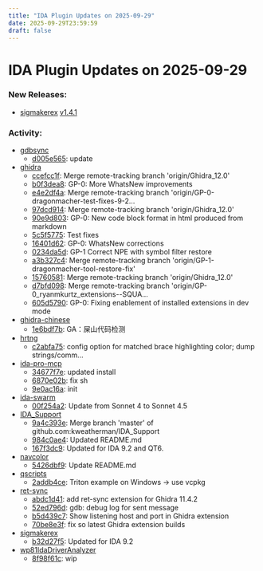 ```yaml
---
title: "IDA Plugin Updates on 2025-09-29"
date: 2025-09-29T23:59:59
draft: false
---
```


# IDA Plugin Updates on 2025-09-29

### New Releases:
  - [sigmakerex](https://github.com/kweatherman/sigmakerex) [v1.4.1](https://github.com/kweatherman/sigmakerex/releases/tag/1.4.1)

### Activity:
  - [gdbsync](https://github.com/antkss/gdbsync)
    - [d005e565](https://github.com/antkss/gdbsync/commit/d005e565aa0c796f61c923c824484b5254f35476): update
  - [ghidra](https://github.com/NationalSecurityAgency/ghidra)
    - [ccefcc1f](https://github.com/NationalSecurityAgency/ghidra/commit/ccefcc1f7018a1140d38cf4f2e2a709bae8447d9): Merge remote-tracking branch 'origin/Ghidra_12.0'
    - [b0f3dea8](https://github.com/NationalSecurityAgency/ghidra/commit/b0f3dea8d6290358b16522f4b5b30b833c1dffc7): GP-0: More WhatsNew improvements
    - [e4e2df4a](https://github.com/NationalSecurityAgency/ghidra/commit/e4e2df4a0905977d1adaad0bc6a547831cea87f9): Merge remote-tracking branch 'origin/GP-0-dragonmacher-test-fixes-9-2…
    - [97dcd914](https://github.com/NationalSecurityAgency/ghidra/commit/97dcd914e8d84a76b08cc21fab5d533bb6c67bce): Merge remote-tracking branch 'origin/Ghidra_12.0'
    - [90e9d803](https://github.com/NationalSecurityAgency/ghidra/commit/90e9d803f8a599c18667efcb98993b7912c70e77): GP-0: New code block format in html produced from markdown
    - [5c5f5775](https://github.com/NationalSecurityAgency/ghidra/commit/5c5f57756052de29a7f058e4e9b37f81860a1706): Test fixes
    - [16401d62](https://github.com/NationalSecurityAgency/ghidra/commit/16401d62319f51a547cacef541c497be8ad4079d): GP-0: WhatsNew corrections
    - [0234da5d](https://github.com/NationalSecurityAgency/ghidra/commit/0234da5db59493c9c3e1fae3c71dadd6f4e882af): GP-1 Correct NPE with symbol filter restore
    - [a3b327c4](https://github.com/NationalSecurityAgency/ghidra/commit/a3b327c411fcb8931427e4cd506251b02d48d3a4): Merge remote-tracking branch 'origin/GP-1-dragonmacher-tool-restore-fix'
    - [15760581](https://github.com/NationalSecurityAgency/ghidra/commit/15760581ad5cf08ab8da2198ab5fd9a061cc5a18): Merge remote-tracking branch 'origin/Ghidra_12.0'
    - [d7bfd098](https://github.com/NationalSecurityAgency/ghidra/commit/d7bfd098b95809e5a2e2a6843290cc8cf1168da3): Merge remote-tracking branch 'origin/GP-0_ryanmkurtz_extensions--SQUA…
    - [605d5790](https://github.com/NationalSecurityAgency/ghidra/commit/605d579070d670b3831e6cc0f2550e10d5d10943): GP-0: Fixing enablement of installed extensions in dev mode
  - [ghidra-chinese](https://github.com/TC999/ghidra-chinese)
    - [1e6bdf7b](https://github.com/TC999/ghidra-chinese/commit/1e6bdf7b6a50741244349cdb8a2bc156c4f767ff): GA：屎山代码检测
  - [hrtng](https://github.com/KasperskyLab/hrtng)
    - [c2abfa75](https://github.com/KasperskyLab/hrtng/commit/c2abfa75de9c9d5ed26580488472693cb02ff6cb): config option for matched brace highlighting color; dump strings/comm…
  - [ida-pro-mcp](https://github.com/tallpid/ida-pro-mcp)
    - [34677f7e](https://github.com/tallpid/ida-pro-mcp/commit/34677f7e32f83145b3c05e650ad87d25a2074fd2): updated install
    - [6870e02b](https://github.com/tallpid/ida-pro-mcp/commit/6870e02bbf520e7efb8487a00a2fd0d83dfbe23b): fix sh
    - [9e0ac16a](https://github.com/tallpid/ida-pro-mcp/commit/9e0ac16acfc2bf900dd55e2482b0021deb48f9b8): init
  - [ida-swarm](https://github.com/shells-above/ida-swarm)
    - [00f254a2](https://github.com/shells-above/ida-swarm/commit/00f254a2fd9d18f33091e63e14804ae78f072980): Update from Sonnet 4 to Sonnet 4.5
  - [IDA_Support](https://github.com/kweatherman/IDA_Support)
    - [9a4c393e](https://github.com/kweatherman/IDA_Support/commit/9a4c393eb7132da272765487513e66133aaa6414): Merge branch 'master' of github.com:kweatherman/IDA_Support
    - [984c0ae4](https://github.com/kweatherman/IDA_Support/commit/984c0ae443bb2f82fa0f457642957802b98c4d88): Updated README.md
    - [167f3dc9](https://github.com/kweatherman/IDA_Support/commit/167f3dc9e896950641ac5084bc034e3bd0cbff05): Updated for IDA 9.2 and QT6.
  - [navcolor](https://github.com/milankovo/navcolor)
    - [5426dbf9](https://github.com/milankovo/navcolor/commit/5426dbf9c87715a18122fa3cd30320fc3c8a6ab3): Update README.md
  - [qscripts](https://github.com/allthingsida/qscripts)
    - [2addb4ce](https://github.com/allthingsida/qscripts/commit/2addb4ce90e81b679b758504b568f1ed71e7d3ac): Triton example on Windows -> use vcpkg
  - [ret-sync](https://github.com/bootleg/ret-sync)
    - [abdc1d41](https://github.com/bootleg/ret-sync/commit/abdc1d41cd0d4888251a6bf88762c1e48e984fc9): add ret-sync extension for Ghidra 11.4.2
    - [52ed796d](https://github.com/bootleg/ret-sync/commit/52ed796dd59d6eb0caafead6a87c4185cb95882a): gdb: debug log for sent message
    - [b5d439c7](https://github.com/bootleg/ret-sync/commit/b5d439c7a7753ce66049e39525eca9df0e6e2742): Show listening host and port in Ghidra extension
    - [70be8e3f](https://github.com/bootleg/ret-sync/commit/70be8e3f2e6ec723a5eed3d3da013081fd4ac740): fix so latest Ghidra extension builds
  - [sigmakerex](https://github.com/kweatherman/sigmakerex)
    - [b32d27f5](https://github.com/kweatherman/sigmakerex/commit/b32d27f56a1b3a89330107a76290a66476bfb140): Updated for IDA 9.2
  - [wp81IdaDriverAnalyzer](https://github.com/fredericGette/wp81IdaDriverAnalyzer)
    - [8f98f61c](https://github.com/fredericGette/wp81IdaDriverAnalyzer/commit/8f98f61c1754874207b95a797114b131289bf146): wip
